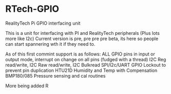 # RTech-GPIO
RealityTech Pi GPIO interfacing unit

This is a unit for interfacing with PI and RealityTech peripherals (Plus lots more like I2c)
Current version is pre, pre pre pre beta, its here so people can start spannering wth it if they need to. 

As of this first commint support is as follows:
ALL GPIO pins in input or output mode, interrupt on change on all pins (fudged with a thread)
I2C Reg read/write, I2C Raw read/write, I2C Bulkread
SPI/I2c/UART GPIO Lockout to prevent pin duplication
HTU21D Humidity and Temp with Compensation 
BMP180/085 Pressure sensing and cal routines

More being added
R
